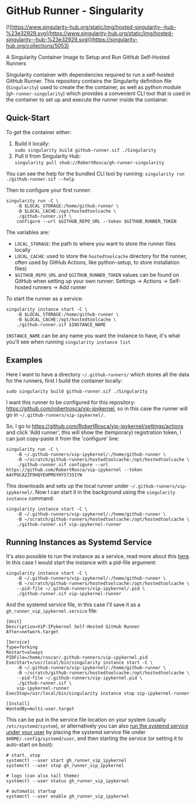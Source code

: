 # GitHub Runner - Singularity

[![https://www.singularity-hub.org/static/img/hosted-singularity--hub-%23e32929.svg](https://www.singularity-hub.org/static/img/hosted-singularity--hub-%23e32929.svg)](https://singularity-hub.org/collections/5053)

A Singularity Container Image to Setup and Run GitHub Self-Hosted Runners

Singularity container with dependencies required to run a self-hosted GitHub
Runner. This repository contains the Singularity definition file (`Singularity`)
used to create the the container, as well as python module
(`gh-runner-singularity`) which provides a convenient CLI tool that is used in
the container to set up and execute the runner inside the container.

## Quick-Start

To get the container either:

1. Build it locally:  \
   `sudo singularity build github-runner.sif ./Singularity`
2. Pull it from Singularity Hub:  \
   `singularity pull shub://RobertRosca/gh-runner-singularity`

You can see the help for the bundled CLI tool by running: `singularity run
./github-runner.sif --help`

Then to configure your first runner:

```
singularity run -C \
    -B $LOCAL_STORAGE:/home/github-runner \
    -B $LOCAL_CACHE:/opt/hostedtoolcache \
    ./github-runner.sif \
    configure --url $GITHUB_REPO_URL --token $GITHUB_RUNNER_TOKEN
```

The variables are:
- `LOCAL_STORAGE`: the path to where you want to store the runner files locally
- `LOCAL_CACHE`: used to store the `hostedtoolcache` directory for the runner,
  often used by GitHub Actions, like python-setup, to store installation files)
- `$GITHUB_REPO_URL` and `$GITHUB_RUNNER_TOKEN` values can be found on GitHub
  when setting up your own runner: Settings -> Actions -> Self-hosted runners ->
  Add runner

To start the runner as a service:

```
singularity instance start -C \
    -B $LOCAL_STORAGE:/home/github-runner \
    -B $LOCAL_CACHE:/opt/hostedtoolcache \
    ./github-runner.sif $INSTANCE_NAME
```

`INSTANCE_NAME` can be any name you want the instance to have, it's what
you'll see when running `singularity instance list`

## Examples

Here I want to have a directory `~/.github-runners/` which stores all the data
for the runners, first I build the container locally:

```
sudo singularity build github-runner.sif ./Singularity
```

I want this runner to be configured for this repository:
<https://github.com/robertrosca/vip-ipykernel>, so in this case the runner will
go in `~/.github-runners/vip-ipykernel/`.

So, I go to <https://github.com/RobertRosca/vip-ipykernel/settings/actions> and
click 'Add runner', this will show the (temporary) registration token, I can
just copy-paste it from the 'configure' line:

```
singularity run -C \
    -B ~/.github-runners/vip-ipykernel/:/home/github-runner \
    -B ~/scratch/github-runners/hostedtoolcache:/opt/hostedtoolcache \
    ./github-runner.sif configure --url https://github.com/RobertRosca/vip-ipykernel --token AAYPOCA2ZF9HQYEHPMUYHYS735IYW
```

This downloads and sets up the local runner under
`~/.github-runners/vip-ipykernel/`. Now I can start it in the background using
the `singularity instance` command:

```
singularity instance start -C \
    -B ~/.github-runners/vip-ipykernel/:/home/github-runner \
    -B ~/scratch/github-runners/hostedtoolcache:/opt/hostedtoolcache \
    ./github-runner.sif vip-ipykernel-runner
```

## Running Instances as Systemd Service

It's also possible to run the instance as a service, read more about this
[here](https://sylabs.io/guides/3.5/user-guide/running_services.html#system-integration-pid-files).
In this case I would start the instance with a pid-file argument:

```
singularity instance start -C \
    -B ~/.github-runners/vip-ipykernel/:/home/github-runner \
    -B ~/scratch/github-runners/hostedtoolcache:/opt/hostedtoolcache \
    --pid-file ~/.github-runners/vip-ipykernel/.pid \
    ./github-runner.sif vip-ipykernel-runner
```

And the systemd service file, in this case I'll save it as a
`gh_runner_vip_ipykernel.service` file:

```
[Unit]
Description=ViP-IPykernel Self-Hosted GitHub Runner
After=network.target

[Service]
Type=forking
Restart=always
PIDFile=/home/roscar/.github-runners/vip-ipykernel.pid
ExecStart=/usr/local/bin/singularity instance start -C \
    -B ~/.github-runners/vip-ipykernel/:/home/github-runner \
    -B ~/scratch/github-runners/hostedtoolcache:/opt/hostedtoolcache \
    --pid-file ~/.github-runners/vip-ipykernel.pid \
    ./github-runner.sif \
    vip-ipykernel-runner
ExecStop=/usr/local/bin/singularity instance stop vip-ipykernel-runner

[Install]
WantedBy=multi-user.target
```

This can be put in the service file location on your system (usually
`/etc/systemd/system`), or alternatively you can also [run the systemd service
under your user](https://notes.neeasade.net/systemd-user-services.html) by
placing the systemd service file under `$HOME/.config/systemd/user`, and then
starting the service (or setting it to auto-start on boot):

```
# start, stop
systemctl --user start gh_runner_vip_ipykernel
systemctl --user stop gh_runner_vip_ipykernel

# logs (can also tail theme)
systemctl --user status gh_runner_vip_ipykernel

# automatic startup
systemctl --user enable gh_runner_vip_ipykernel
```
